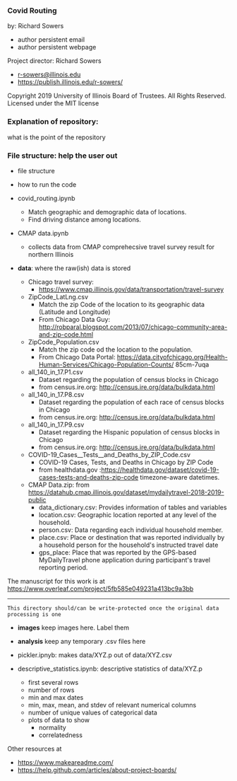 ### Covid Routing ###
by: Richard Sowers
* author persistent email
* author persistent webpage

Project director: Richard Sowers
* <r-sowers@illinois.edu>
* <https://publish.illinois.edu/r-sowers/>

Copyright 2019 University of Illinois Board of Trustees. All Rights Reserved. Licensed under the MIT license

### Explanation of repository:
what is the point of the repository

### File structure:  help the user out
* file structure
* how to run the code
* covid_routing.ipynb
	* Match geographic and demographic data of locations.
	* Find driving distance among locations. 
* CMAP data.ipynb
	* collects data from CMAP comprehecsive travel survey result for northern Illinois


* **data**: where the raw(ish) data is stored
	* Chicago travel survey:
		* https://www.cmap.illinois.gov/data/transportation/travel-survey
	* ZipCode_LatLng.csv  
		* Match the zip Code of the location to its geographic data (Latitude and Longitude)
		* From Chicago Data Guy: http://robparal.blogspot.com/2013/07/chicago-community-area-and-zip-code.html 	
	* ZipCode_Population.csv  
		* Match the zip code od the location to the population.
		* From Chicago Data Portal: https://data.cityofchicago.org/Health-Human-Services/Chicago-Population-Counts/		85cm-7uqa
	* all_140_in_17.P1.csv
		* Dataset regarding the population of census blocks in Chicago
		* from census.ire.org: http://census.ire.org/data/bulkdata.html
	* all_140_in_17.P8.csv
		* Dataset regarding the population of each race of census blocks in Chicago
		* from census.ire.org: http://census.ire.org/data/bulkdata.html
	* all_140_in_17.P9.csv
		* Dataset regarding the Hispanic population of census blocks in Chicago
		* from census.ire.org: http://census.ire.org/data/bulkdata.html
	* COVID-19_Cases__Tests__and_Deaths_by_ZIP_Code.csv
		* COVID-19 Cases, Tests, and Deaths in Chicago by ZIP Code
		* from healthdata.gov :https://healthdata.gov/dataset/covid-19-cases-tests-and-deaths-zip-code
timezone-aware datetimes.  
	* CMAP Data.zip: from https://datahub.cmap.illinois.gov/dataset/mydailytravel-2018-2019-public
		* data_dictionary.csv: Provides information of tables and variables
		* location.csv: Geographic location reported at any level of the household. 
		* person.csv: Data regarding each individual household member.
		* place.csv:  Place or destination that was reported individually by a household person for the household's instructed travel date
		* gps_place: Place that was reported by the GPS-based MyDailyTravel phone application during participant's travel reporting period.

The manuscript for this work is at <https://www.overleaf.com/project/5fb585e049231a413bc9a3bb>
___


	This directory should/can be write-protected once the original data processing is one

* **images** keep images here.  Label them
* **analysis** keep any temporary .csv files here

* pickler.ipnyb:  makes data/XYZ.p out of data/XYZ.csv
* descriptive_statistics.ipynb: descriptive statistics of data/XYZ.p
	* first several rows
	* number of rows
	* min and max dates
	* min, max, mean, and stdev of relevant numerical columns
	* number of unique values of categorical data
	* plots of data to show
		* normality
		* correlatedness




Other resources at
* <https://www.makeareadme.com/>
* <https://help.github.com/articles/about-project-boards/>